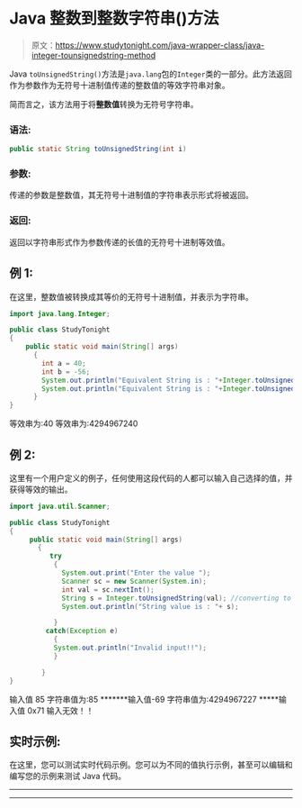 # Java 整数到整数字符串()方法

> 原文：<https://www.studytonight.com/java-wrapper-class/java-integer-tounsignedstring-method>

Java `toUnsignedString()`方法是`java.lang`包的`Integer`类的一部分。此方法返回作为参数作为无符号十进制值传递的整数值的等效字符串对象。

简而言之，该方法用于将**整数值**转换为无符号字符串。

### 语法:

```java
public static String toUnsignedString(int i) 
```

### 参数:

传递的参数是整数值，其无符号十进制值的字符串表示形式将被返回。

### 返回:

返回以字符串形式作为参数传递的长值的无符号十进制等效值。

## 例 1:

在这里，整数值被转换成其等价的无符号十进制值，并表示为字符串。

```java
import java.lang.Integer;

public class StudyTonight
{  
    public static void main(String[] args)
      {  
        int a = 40;
        int b = -56;
        System.out.println("Equivalent String is : "+Integer.toUnsignedString(a));  //returns the unsigned String of the integer value 
        System.out.println("Equivalent String is : "+Integer.toUnsignedString(b));  //returns the unsigned String of the integer value 
      }  
} 
```

等效串为:40
等效串为:4294967240

## 例 2:

这里有一个用户定义的例子，任何使用这段代码的人都可以输入自己选择的值，并获得等效的输出。

```java
import java.util.Scanner;  

public class StudyTonight
{  
     public static void main(String[] args) 
       {  
          try
           {
             System.out.print("Enter the value ");  
             Scanner sc = new Scanner(System.in);  
             int val = sc.nextInt();  
             String s = Integer.toUnsignedString(val); //converting to unsigned string
             System.out.println("String value is : "+ s);  

           }
         catch(Exception e)
           {
           System.out.println("Invalid input!!");
           }

        }  
} 
```

输入值 85
字符串值为:85
*******输入值-69
字符串值为:4294967227
*****输入值 0x71
输入无效！！

## 实时示例:

在这里，您可以测试实时代码示例。您可以为不同的值执行示例，甚至可以编辑和编写您的示例来测试 Java 代码。

* * *

* * *